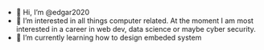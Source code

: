 - 👋 Hi, I’m @edgar2020
- 👀 I’m interested in all things computer related. At the moment I am most interested in a career in web dev, data science or maybe cyber security.
- 🌱 I’m currently learning how to design embeded system

<!---
edgar2020/edgar2020 is a ✨ special ✨ repository because its `README.md` (this file) appears on your GitHub profile.
You can click the Preview link to take a look at your changes.
--->
